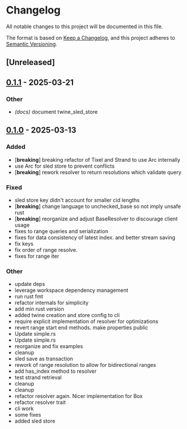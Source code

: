 # Changelog

All notable changes to this project will be documented in this file.

The format is based on [Keep a Changelog](https://keepachangelog.com/en/1.0.0/),
and this project adheres to [Semantic Versioning](https://semver.org/spec/v2.0.0.html).

## [Unreleased]

## [0.1.1](https://github.com/twine-protocol/twine-rs/compare/twine_sled_store-v0.1.0...twine_sled_store-v0.1.1) - 2025-03-21

### Other

- *(docs)* document twine_sled_store

## [0.1.0](https://github.com/twine-protocol/twine-rs/releases/tag/twine_sled_store-v0.1.0) - 2025-03-13

### Added

- [**breaking**] breaking refactor of Tixel and Strand to use Arc internally
- use Arc for sled store to prevent conflicts
- [**breaking**] rework resolver to return resolutions which validate query

### Fixed

- sled store key didn't account for smaller cid lengths
- [**breaking**] change language to unchecked_base so not imply unsafe rust
- [**breaking**] reorganize and adjust BaseResolver to discourage client usage
- fixes to range queries and serialization
- fixes for data consistency of latest index. and better stream saving
- fix keys
- fix order of range resolve.
- fixes for range iter

### Other

- update deps
- leverage workspace dependency management
- run rust fmt
- refactor internals for simplicity
- add min rust version
- added twine creation and store config to cli
- require explicit implementation of resolver for optimizations
- revert range start end methods. make properties public
- Update simple.rs
- Update simple.rs
- reorganize and fix examples
- cleanup
- sled save as transaction
- rework of range resolution to allow for bidirectional ranges
- add has_index method to resolver
- test strand retrieval
- cleanup
- cleanup
- refactor resolver again. Nicer implementation for Box<dyn BaseResolver>
- refactor resolver trait
- cli work
- some fixes
- added sled store
